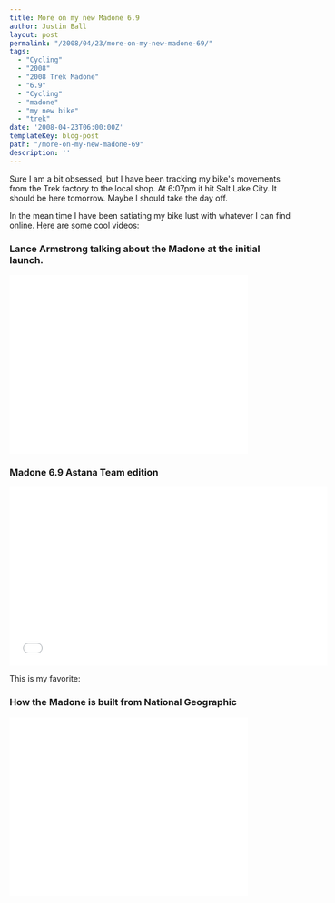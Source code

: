```yaml
---
title: More on my new Madone 6.9
author: Justin Ball
layout: post
permalink: "/2008/04/23/more-on-my-new-madone-69/"
tags:
  - "Cycling"
  - "2008"
  - "2008 Trek Madone"
  - "6.9"
  - "Cycling"
  - "madone"
  - "my new bike"
  - "trek"
date: '2008-04-23T06:00:00Z'
templateKey: blog-post
path: "/more-on-my-new-madone-69"
description: ''
---
```


Sure I am a bit obsessed, but I have been tracking my bike's movements from the Trek factory to the local shop.
At 6:07pm it hit Salt Lake City. It should be here tomorrow. Maybe I should take the day off.

In the mean time I have been satiating my bike lust with whatever I can find online. Here are some cool videos:

<h3>Lance Armstrong talking about the Madone at the initial launch.</h3>
<iframe width="420" height="315" src="//www.youtube.com/embed/ulB3EI-pluk" frameborder="0" allowFullScreen></iframe>

<h3>Madone 6.9 Astana Team edition</h3>
<iframe width="560" height="315" src="//www.youtube.com/embed/eFGolAT2l6c" frameborder="0" allowFullScreen></iframe>

This is my favorite:

<h3>How the Madone is built from National Geographic</h3>
<iframe width="420" height="315" src="//www.youtube.com/embed/2nVbmcnsXXs" frameborder="0" allowFullScreen></iframe>
